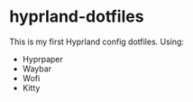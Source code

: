 # hyprland-dotfiles

This is my first Hyprland config dotfiles.
Using:
- Hyprpaper
- Waybar
- Wofi
- Kitty
